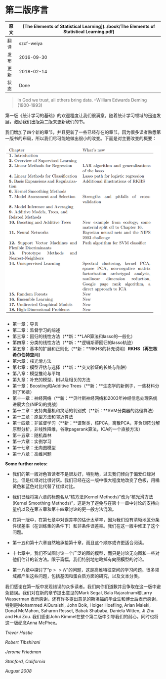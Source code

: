 # 第二版序言

原文     | [The Elements of Statistical Learning](../book/The Elements of Statistical Learning.pdf)
      ---|---
翻译     | szcf-weiya
 发布 | 2016-09-30 
更新 | 2018-02-14
状态| Done

> In God we trust, all others bring data.
> –William Edwards Deming (1900-1993)

<!-- 
我们相信上帝，所有的其他都带来数据。
——威廉·爱德华兹·戴明（1900-1993）
-->

<!--
> We have been gratified by the popularity of the first edition of *The Elements of Statistical Learning*. This, along with the fast pace of research in the statistical learning field, motivated us to update our book with a second edition.
-->

第一版《统计学习的基础》的欢迎程度让我们很满意。随着统计学习领域的迅速发展，激励我们出版第二版来更新我们的书。

<!--
> We have added four new chapters and updated some of the existing chapters. Because many readers are familiar with the layout of the first edition, we have tried to change it as little as possible. Here is a summary of the main changes:
-->

我们增加了四个新的章节，并且更新了一些已经存在的章节。因为很多读者熟悉第一版书的布局，所以我们尽可能地做出很小的改变。下面是对主要改变的概要：

![](../img/00/preface_1.png)

- 第一章：导言
- 第二章：监督学习的综述
- 第三章：回归的线性方法（**新：**LAR算法和lasso的一般化）
- 第四章：分类的线性方法（**新：**逻辑斯蒂回归的lasso轨迹）
- 第五章：基本的扩展和正则化（**新：**RKHS的补充说明）**RKHS（再生核希尔伯特空间）**
- 第六章：核光滑方法
- 第七章：模型评估与选择（**新：**交叉验证的长处与陷阱）
- 第八章：模型推论与平均
- 第九章：补充的模型、树以及相关的方法
- 第十章：Boosting和Additive Trees（**新：**生态学的新例子，一些材料分到了16章）
- 第十一章：神经网络（**新：**贝叶斯神经网络和2003年神经信息处理系统进展大会(NIPS)的挑战）
- 第十二章：支持向量机和灵活的判别式（**新：**SVM分类器的路径算法）
- 第十三章：原型方法和邻近算法
- 第十四章：非监督学习（**新：**谱聚类，核PCA，离散PCA，非负矩阵分解原型分析，非线性降维，谷歌pagerank算法，ICA的一个直接方法）
- 第十五章：随机森林
- 第十六章：实例学习
- 第十七章：无向图模型
- 第十八章：高维问题

**Some further notes:**

<!--
> Our first edition was unfriendly to colorblind readers; in particular, we tended to favor red/green contrasts which are particularly troublesome. We have changed the color palette in this edition to a large extent, replacing the above with an orange/blue contrast.
-->

- 我们的第一版对色盲读者不是很友好，特别地，过去我们倾向于偏爱红绿对比，但是红绿对比很讨厌。我们已经在这一版中很大程度地改变了色板，用橘黄色和蓝色对比代替了红绿对比。

<!--
> We have changed the name of Chapter 6 from “Kernel Methods” to “Kernel Smoothing Methods”, to avoid confusion with the machinelearning kernel method that is discussed in the context of support vector machines (Chapter 11) and more generally in Chapters 5 and 14.
-->

- 我们已经将第六章的标题名从“核方法(Kernel Methods)”改为“核光滑方法(Kernel Smoothing Methods)”，这是为了避免与在第十一章中讨论的支持向量机以及在第五章和第十四章讨论的更一般方法混淆。

<!--
> In the first edition, the discussion of error-rate estimation in Chapter 7 was sloppy, as we did not clearly differentiate the notions of conditional error rates (conditional on the training set) and unconditional rates. We have fixed this in the new edition.
-->

- 在第一版中，在第七章中对误差率的估计太草率，因为我们没有清晰地区分条件误差率（在训练集的条件下）和非条件误差率。我们在这一版中修正了这个问题。

<!--
> Chapters 15 and 16 follow naturally from Chapter 10, and the chapters are probably best read in that order.
-->

- 第十五和第十六章自然地承接第十章，而且这个顺序或许更适合阅读。

<!--
> In Chapter 17, we have not attempted a comprehensive treatment of graphical models, and discuss only undirected models and some new methods for their estimation. Due to a lack of space, we have specifically omitted coverage of directed graphical models.
-->

- 十七章中，我们不试图讨论一个广泛的图的模型，而只是讨论无向图和一些对他们估计的新方法。限于篇幅，我们特别地忽略掉有向图模型的讨论。

<!--
> Chapter 18 explores the “p  N” problem, which is learning in high dimensional feature spaces. These problems arise in many areas, including genomic and proteomic studies, and document classification.
-->

- 第十八章中探讨了“$p>>N$”的问题，这是高维特征空间的学习问题。很多领域都产生这些问题，包括基因和蛋白质方面的研究，以及文本分类。

<!--
>We thank the many readers who have found the (too numerous) errors in the first edition. We apologize for those and have done our best to avoid errors in this new edition. We thank Mark Segal, Bala Rajaratnam, and Larry Wasserman for comments on some of the new chapters, and many Stanford graduate and post-doctoral students who offered comments, in particular Mohammed AlQuraishi, John Boik, Holger Hoefling, Arian Maleki, Donal McMahon, Saharon Rosset, Babak Shababa, Daniela Witten, Ji Zhu and Hui Zou. We thank John Kimmel for his patience in guiding us through this new edition. RT dedicates this edition to the memory of Anna McPhee.

>Trevor Hastie
>Robert Tibshirani
>Jerome Friedman
>Stanford, California
>August 2008
-->

我们感谢在第一版中发现错误的众多读者。我们向你们道歉并且争取在这一版中避免错误。我们对在新的章节提出意见的Mark Segal, Bala Rajaratnam和Larry Wasserman 表示感谢，还有许多提出意见的斯坦福的毕业生和博士后表示感谢，特别是Mohammed AlQuraishi, John Boik, Holger Hoefling, Arian Maleki, Donal McMahon, Saharon Rosset, Babak Shababa, Daniela Witten, Ji Zhu and Hui Zou. 我们感谢John Kimmel在整个第二版中引导我们的耐心。同时也将这一版纪念Anna McPhee。

_Trevor Hastie_

_Robert Tibshirani_

_Jerome Friedman_

_Stanford, California_

_August 2008_
